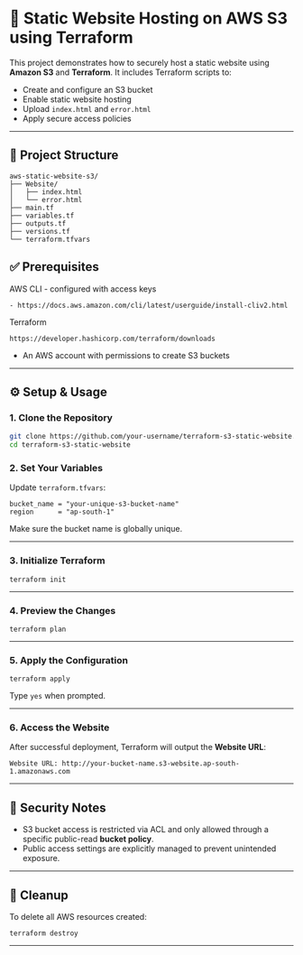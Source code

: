 # 🚀 Static Website Hosting on AWS S3 using Terraform

This project demonstrates how to securely host a static website using **Amazon S3** and **Terraform**. It includes Terraform scripts to:

- Create and configure an S3 bucket
- Enable static website hosting
- Upload `index.html` and `error.html`
- Apply secure access policies

---

## 📁 Project Structure

```
aws-static-website-s3/
├── Website/
│   ├── index.html
│   └── error.html
├── main.tf
├── variables.tf
├── outputs.tf
├── versions.tf
└── terraform.tfvars
```

## ✅ Prerequisites
AWS CLI - configured with access keys
```
- https://docs.aws.amazon.com/cli/latest/userguide/install-cliv2.html
```
Terraform
```
https://developer.hashicorp.com/terraform/downloads
```

- An AWS account with permissions to create S3 buckets

---

## ⚙️ Setup & Usage

### 1. Clone the Repository

```bash
git clone https://github.com/your-username/terraform-s3-static-website.git
cd terraform-s3-static-website
````

### 2. Set Your Variables

Update `terraform.tfvars`:

```
bucket_name = "your-unique-s3-bucket-name"
region      = "ap-south-1"
```

Make sure the bucket name is globally unique.

---

### 3. Initialize Terraform

```
terraform init
```

---

### 4. Preview the Changes

```
terraform plan
```

---

### 5. Apply the Configuration

```
terraform apply
```

Type `yes` when prompted.

---

### 6. Access the Website

After successful deployment, Terraform will output the **Website URL**:

```
Website URL: http://your-bucket-name.s3-website.ap-south-1.amazonaws.com
```

---

## 🔐 Security Notes

* S3 bucket access is restricted via ACL and only allowed through a specific public-read **bucket policy**.
* Public access settings are explicitly managed to prevent unintended exposure.

---

## 🧹 Cleanup

To delete all AWS resources created:

```
terraform destroy
```
---
